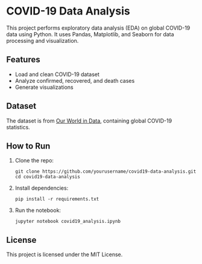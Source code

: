 # COVID-19 Data Analysis

This project performs exploratory data analysis (EDA) on global COVID-19 data using Python. It uses Pandas, Matplotlib, and Seaborn for data processing and visualization.

## Features
- Load and clean COVID-19 dataset
- Analyze confirmed, recovered, and death cases
- Generate visualizations

## Dataset
The dataset is from [Our World in Data](https://ourworldindata.org/covid-cases), containing global COVID-19 statistics.

## How to Run
1. Clone the repo:
    ```
    git clone https://github.com/yourusername/covid19-data-analysis.git
    cd covid19-data-analysis
    ```

2. Install dependencies:
    ```
    pip install -r requirements.txt
    ```

3. Run the notebook:
    ```
    jupyter notebook covid19_analysis.ipynb
    ```

## License
This project is licensed under the MIT License.
